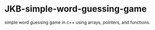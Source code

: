 # JKB-simple-word-guessing-game
simple word guessing game in c++ using arrays, pointers, and functions.
